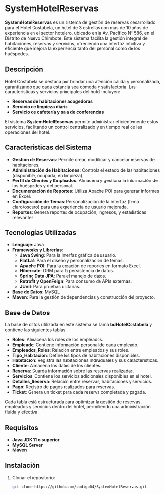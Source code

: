# SystemHotelReservas

**SystemHotelReservas** es un sistema de gestión de reservas desarrollado para el Hotel Costabela, un hotel de 3 estrellas con más de 10 años de experiencia en el sector hotelero, ubicado en la Av. Pacífico N° 586, en el Distrito de Nuevo Chimbote. Este sistema facilita la gestión integral de habitaciones, reservas y servicios, ofreciendo una interfaz intuitiva y eficiente que mejora la experiencia tanto del personal como de los huéspedes.

## Descripción

Hotel Costabela se destaca por brindar una atención cálida y personalizada, garantizando que cada estancia sea cómoda y satisfactoria. Las características y servicios principales del hotel incluyen:
- **Reservas de habitaciones acogedoras**
- **Servicio de limpieza diario**
- **Servicio de cafetería y sala de conferencias**

El sistema **SystemHotelReservas** permite administrar eficientemente estos servicios, facilitando un control centralizado y en tiempo real de las operaciones del hotel.

## Características del Sistema

- **Gestión de Reservas**: Permite crear, modificar y cancelar reservas de habitaciones.
- **Administración de Habitaciones**: Controla el estado de las habitaciones (disponible, ocupada, en limpieza).
- **Perfil de Clientes y Empleados**: Almacena y gestiona la información de los huéspedes y del personal.
- **Documentación de Reportes**: Utiliza Apache POI para generar informes en Excel.
- **Configuración de Temas**: Personalización de la interfaz (tema claro/oscuro) para una experiencia de usuario mejorada.
- **Reportes**: Genera reportes de ocupación, ingresos, y estadísticas relevantes.

## Tecnologías Utilizadas

- **Lenguaje**: Java
- **Frameworks y Librerías**:
  - **Java Swing**: Para la interfaz gráfica de usuario.
  - **FlatLaf**: Para el diseño y personalización de temas.
  - **Apache POI**: Para la creación de reportes en formato Excel.
  - **Hibernate**: ORM para la persistencia de datos.
  - **Spring Data JPA**: Para el manejo de datos.
  - **Retrofit y OpenFeign**: Para consumo de APIs externas.
  - **JUnit**: Para pruebas unitarias.
- **Base de Datos**: MySQL
- **Maven**: Para la gestión de dependencias y construcción del proyecto.

## Base de Datos

La base de datos utilizada en este sistema se llama **bdHotelCostabela** y contiene las siguientes tablas:

- **Roles**: Almacena los roles de los empleados.
- **Empleado**: Contiene información personal de cada empleado.
- **Empleados_Roles**: Relación entre empleados y sus roles.
- **Tipo_Habitacion**: Define los tipos de habitaciones disponibles.
- **Habitacion**: Registra las habitaciones individuales y sus características.
- **Cliente**: Almacena los datos de los clientes.
- **Reserva**: Guarda información sobre las reservas realizadas.
- **Servicios**: Contiene los servicios adicionales disponibles en el hotel.
- **Detalles_Reserva**: Relación entre reservas, habitaciones y servicios.
- **Pago**: Registro de pagos realizados para reservas.
- **Ticket**: Genera un ticket para cada reserva completada y pagada.

Cada tabla está estructurada para optimizar la gestión de reservas, empleados y servicios dentro del hotel, permitiendo una administración fluida y efectiva.

## Requisitos

- **Java JDK 11 o superior**
- **MySQL Server**
- **Maven**

## Instalación

1. Clonar el repositorio:
   ```bash
   git clone https://github.com/codigo04/SystemHotelReservas.git
